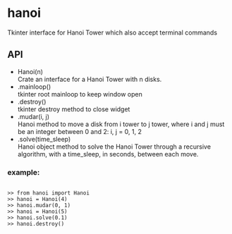 # hanoi
Tkinter interface for Hanoi Tower which also accept terminal commands 

## API
<ul>
  <li>Hanoi(n)</li>
  Crate an interface for a Hanoi Tower with n disks.
  <li>.mainloop()</li>
  tkinter root mainloop to keep window open
  <li>.destroy()</li>
  tkinter destroy method to close widget
  <li>.mudar(i, j)</li>
  Hanoi method to move a disk from i tower to j tower, where i and j must be an integer between 0 and 2: i, j = 0, 1, 2
  <li>.solve(time_sleep)</li>
  Hanoi object method to solve the Hanoi Tower through a recursive algorithm, with a time_sleep, in seconds, between each move. 
</ul>

### example:

<pre><code>
>> from hanoi import Hanoi
>> hanoi = Hanoi(4)
>> hanoi.mudar(0, 1)
>> hanoi = Hanoi(5)
>> hanoi.solve(0.1)
>> hanoi.destroy()

</code></pre>
